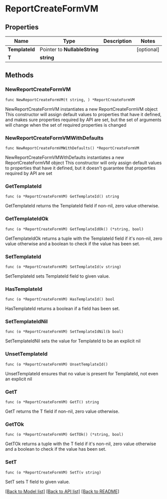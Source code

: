 # ReportCreateFormVM

## Properties

Name | Type | Description | Notes
------------ | ------------- | ------------- | -------------
**TemplateId** | Pointer to **NullableString** |  | [optional] 
**T** | **string** |  | 

## Methods

### NewReportCreateFormVM

`func NewReportCreateFormVM(t string, ) *ReportCreateFormVM`

NewReportCreateFormVM instantiates a new ReportCreateFormVM object
This constructor will assign default values to properties that have it defined,
and makes sure properties required by API are set, but the set of arguments
will change when the set of required properties is changed

### NewReportCreateFormVMWithDefaults

`func NewReportCreateFormVMWithDefaults() *ReportCreateFormVM`

NewReportCreateFormVMWithDefaults instantiates a new ReportCreateFormVM object
This constructor will only assign default values to properties that have it defined,
but it doesn't guarantee that properties required by API are set

### GetTemplateId

`func (o *ReportCreateFormVM) GetTemplateId() string`

GetTemplateId returns the TemplateId field if non-nil, zero value otherwise.

### GetTemplateIdOk

`func (o *ReportCreateFormVM) GetTemplateIdOk() (*string, bool)`

GetTemplateIdOk returns a tuple with the TemplateId field if it's non-nil, zero value otherwise
and a boolean to check if the value has been set.

### SetTemplateId

`func (o *ReportCreateFormVM) SetTemplateId(v string)`

SetTemplateId sets TemplateId field to given value.

### HasTemplateId

`func (o *ReportCreateFormVM) HasTemplateId() bool`

HasTemplateId returns a boolean if a field has been set.

### SetTemplateIdNil

`func (o *ReportCreateFormVM) SetTemplateIdNil(b bool)`

 SetTemplateIdNil sets the value for TemplateId to be an explicit nil

### UnsetTemplateId
`func (o *ReportCreateFormVM) UnsetTemplateId()`

UnsetTemplateId ensures that no value is present for TemplateId, not even an explicit nil
### GetT

`func (o *ReportCreateFormVM) GetT() string`

GetT returns the T field if non-nil, zero value otherwise.

### GetTOk

`func (o *ReportCreateFormVM) GetTOk() (*string, bool)`

GetTOk returns a tuple with the T field if it's non-nil, zero value otherwise
and a boolean to check if the value has been set.

### SetT

`func (o *ReportCreateFormVM) SetT(v string)`

SetT sets T field to given value.



[[Back to Model list]](../README.md#documentation-for-models) [[Back to API list]](../README.md#documentation-for-api-endpoints) [[Back to README]](../README.md)


